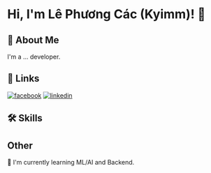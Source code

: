 
# Hi, I'm Lê Phương Các (Kyimm)! 👋


## 🚀 About Me
I'm a ... developer.


## 🔗 Links
[![facebook](https://img.shields.io/badge/Facebook-1877F2?style=for-the-badge&logo=facebook&logoColor=white)](https://www.facebook.com/cac.phuongle2/)
[![linkedin](https://img.shields.io/badge/linkedin-0A66C2?style=for-the-badge&logo=linkedin&logoColor=white)](https://www.linkedin.com/in/c%C3%A1c-l%C3%AA-ph%C6%B0%C6%A1ng-323b77245/)



## 🛠 Skills


## Other


🧠 I'm currently learning ML/AI and Backend.




